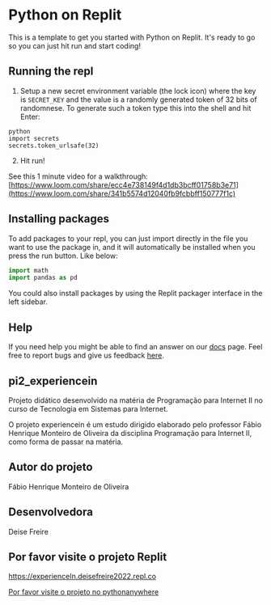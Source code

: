 # Python on Replit

This is a template to get you started with Python on Replit. It's ready to go so you can just hit run and start coding!

## Running the repl

1. Setup a new secret environment variable (the lock icon) where the key is `SECRET_KEY` and the value is
   a randomly generated token of 32 bits of randomnese. To generate such a token type this into the shell and hit Enter:
```
python
import secrets
secrets.token_urlsafe(32)
```
2. Hit run!

See this 1 minute video for a walkthrough: [https://www.loom.com/share/ecc4e738149f4d1db3bcff01758b3e71](https://www.loom.com/share/341b5574d12040fb9fcbbff150777f1c)

## Installing packages

To add packages to your repl, you can just import directly in the file you want to use the package in, and it will automatically be installed when you press the run button. Like below:
```python
import math
import pandas as pd
```

You could also install packages by using the Replit packager interface in the left sidebar.

## Help

If you need help you might be able to find an answer on our [docs](https://docs.replit.com) page. Feel free to report bugs and give us feedback [here](https://replit.com/support).

## pi2_experiencein

Projeto  didático desenvolvido na matéria de Programação para Internet II no curso de Tecnologia em Sistemas para Internet.

O projeto experiencein é um estudo dirigido elaborado pelo professor Fábio Henrique Monteiro de Oliveira da disciplina Programação para Internet II, como forma de passar na matéria. 

## Autor do projeto

Fábio Henrique Monteiro de Oliveira

## Desenvolvedora

Deise Freire

## Por favor visite o projeto Replit
 
https://experienceIn.deisefreire2022.repl.co

[Por favor visite o projeto no pythonanywhere](https://deisefreire.pythonanywhere.com/login/?next=/)